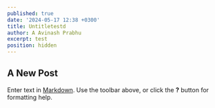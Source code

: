 ```yaml
---
published: true
date: '2024-05-17 12:38 +0300'
title: Untitletestd
author: A Avinash Prabhu
excerpt: test
position: hidden
---
```

## A New Post

Enter text in [Markdown](http://daringfireball.net/projects/markdown/). Use the toolbar above, or click the **?** button for formatting help.
